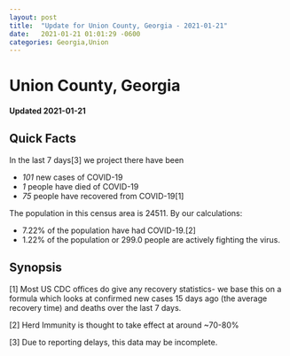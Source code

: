 ```yaml
---
layout: post
title:  "Update for Union County, Georgia - 2021-01-21"
date:   2021-01-21 01:01:29 -0600
categories: Georgia,Union
---
```


# Union County, Georgia
#### Updated 2021-01-21

## Quick Facts

In the last 7 days[3] we project there have been
- *101* new cases of COVID-19
- *1* people have died of COVID-19
- *75* people have recovered from COVID-19[1]

The population in this census area is 24511. By our calculations:
- 7.22% of the population have had COVID-19.[2]
- 1.22% of the population or 299.0 people are actively fighting the virus.

## Synopsis




[1] Most US CDC offices do give any recovery statistics- we base this on a formula which looks at confirmed new cases
15 days ago (the average recovery time) and deaths over the last 7 days.

[2] Herd Immunity is thought to take effect at around ~70-80%

[3] Due to reporting delays, this data may be incomplete.
 
    